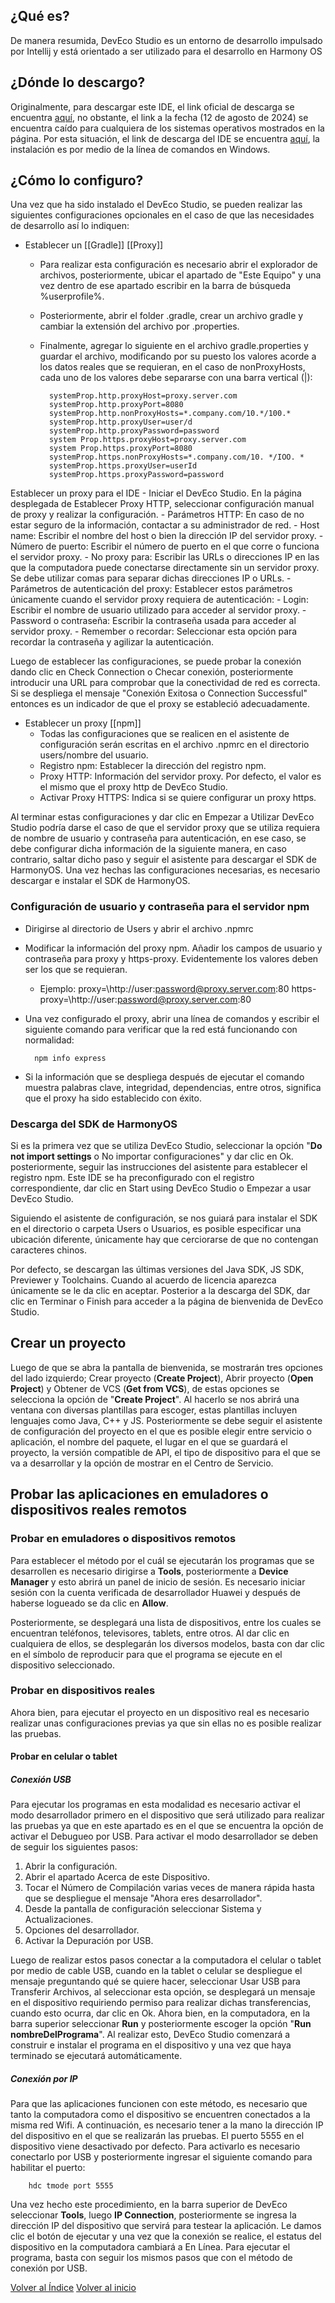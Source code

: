 
## ¿Qué es?

De manera resumida, DevEco Studio es un entorno de desarrollo impulsado por Intellij y está orientado a ser utilizado para el desarrollo en Harmony OS

## ¿Dónde lo descargo?

Originalmente, para descargar este IDE, el link oficial de descarga se encuentra [aquí](https://developer.huawei.com/consumer/cn/download/), no obstante, el link a la fecha (12 de agosto de 2024) se encuentra caído para cualquiera de los sistemas operativos mostrados en la página. Por esta situación, el link de descarga del IDE se encuentra [aquí](https://winstall.app/apps/Huawei.DevEco), la instalación es por medio de la línea de comandos en Windows.

## ¿Cómo lo configuro?

Una vez que ha sido instalado el DevEco Studio, se pueden realizar las siguientes configuraciones opcionales en el caso de que las necesidades de desarrollo así lo indiquen:

- Establecer un [[Gradle]] [[Proxy]]
	- Para realizar esta configuración es necesario abrir el explorador de archivos, posteriormente, ubicar el apartado de "Este Equipo" y una vez dentro de ese apartado escribir en la barra de búsqueda \%userprofile%.
	- Posteriormente, abrir el folder .gradle, crear un archivo gradle y cambiar la extensión del archivo por .properties.
	- Finalmente, agregar lo siguiente en el archivo gradle.properties y guardar el archivo, modificando por su puesto los valores acorde a los datos reales que se requieran, en el caso de nonProxyHosts, cada uno de los valores debe separarse con una barra vertical (|):
	
			systemProp.http.proxyHost=proxy.server.com
			systemProp.http.proxyPort=8080
			systemProp.http.nonProxyHosts=*.company.com/10.*/100.*
			systemProp.http.proxyUser=user/d
			systemProp.http.proxyPassword=password
			system Prop.https.proxyHost=proxy.server.com
			system Prop.https.proxyPort=8080
			systemProp.https.nonProxyHosts=*.company.com/10. */IOO. *
			systemProp.https.proxyUser=userId
			systemProp.https.proxyPassword=password
			
Establecer un proxy para el IDE
	- Iniciar el DevEco Studio. En la página desplegada de Establecer Proxy HTTP, seleccionar configuración manual de proxy y realizar la configuración.
	- Parámetros HTTP: En caso de no estar seguro de la información, contactar a su administrador de red.
		- Host name: Escribir el nombre del host o bien la dirección IP del servidor proxy.
		- Número de puerto: Escribir el número de puerto en el que corre o funciona el servidor proxy.
		- No proxy para: Escribir las URLs o direcciones IP en las que la computadora puede conectarse directamente sin un servidor proxy. Se debe utilizar comas para separar dichas direcciones IP o URLs.
	- Parámetros de autenticación del proxy: Establecer estos parámetros únicamente cuando el servidor proxy requiera de autenticación:
		- Login: Escribir el nombre de usuario utilizado para acceder al servidor proxy.
		- Password o contraseña: Escribir la contraseña usada para acceder al servidor proxy.
		- Remember o recordar: Seleccionar esta opción para recordar la contraseña y agilizar la autenticación.

Luego de establecer las configuraciones, se puede probar la conexión dando clic en Check Connection o Checar conexión, posteriormente introducir una URL para comprobar que la conectividad de red es correcta. Si se despliega el mensaje "Conexión Exitosa o Connection Successful" entonces es un indicador de que el proxy se estableció adecuadamente. 
	
- Establecer un proxy [[npm]]
	- Todas las configuraciones que se realicen en el asistente de configuración serán escritas en el archivo .npmrc en el directorio users/nombre del usuario.
	- Registro npm: Establecer la dirección del registro npm.
	- Proxy HTTP: Información del servidor proxy. Por defecto, el valor es el mismo que el proxy http de DevEco Studio.
	- Activar Proxy HTTPS: Indica si se quiere configurar un proxy https.

Al terminar estas configuraciones y dar clic en Empezar a Utilizar DevEco Studio podría darse el caso de que el servidor proxy que se utiliza requiera de nombre de usuario y contraseña para autenticación, en ese caso, se debe configurar dicha información de la siguiente manera, en caso contrario, saltar dicho paso y seguir el asistente para descargar el SDK de HarmonyOS.
Una vez hechas las configuraciones necesarias, es necesario descargar e instalar el SDK de HarmonyOS.

### Configuración de usuario y contraseña para el servidor npm

- Dirigirse al directorio de Users y abrir el archivo .npmrc
- Modificar la información del proxy npm. Añadir los campos de usuario y contraseña para proxy y https-proxy. Evidentemente los valores deben ser los que se requieran.
	- Ejemplo:
			proxy=\http://user:password@proxy.server.com:80
			https-proxy=\http://user:password@proxy.server.com:80
- Una vez configurado el proxy, abrir una línea de comandos y escribir el siguiente comando para verificar que la red está funcionando con normalidad:

		npm info express

- Si la información que se despliega después de ejecutar el comando muestra palabras clave, integridad, dependencias, entre otros, significa que el proxy ha sido establecido con éxito.

### Descarga del SDK de HarmonyOS

Si es la primera vez que se utiliza DevEco Studio, seleccionar la opción "**Do not import settings** o No importar configuraciones" y dar clic en Ok. posteriormente, seguir las instrucciones del asistente para establecer el registro npm. Este IDE se ha preconfigurado con el registro correspondiente, dar clic en Start using DevEco Studio o Empezar a usar DevEco Studio.

Siguiendo el asistente de configuración, se nos guiará para instalar el SDK en el directorio o carpeta Users o Usuarios, es posible especificar una ubicación diferente, únicamente hay que cerciorarse de que no contengan caracteres chinos.

Por defecto, se descargan las últimas versiones del Java SDK, JS SDK, Previewer y Toolchains. Cuando al acuerdo de licencia aparezca únicamente se le da clic en aceptar. Posterior a la descarga del SDK, dar clic en Terminar o Finish para acceder a la página de bienvenida de DevEco Studio.

## Crear un proyecto

Luego de que se abra la pantalla de bienvenida, se mostrarán tres opciones del lado izquierdo; Crear proyecto (**Create Project**), Abrir proyecto (**Open Project**) y Obtener de VCS (**Get from VCS**), de estas opciones se selecciona la opción de "**Create Project**". Al hacerlo se nos abrirá una ventana con diversas plantillas para escoger, estas plantillas incluyen lenguajes como Java, C++ y JS.
Posteriormente se debe seguir el asistente de configuración del proyecto en el que es posible elegir entre servicio o aplicación, el nombre del paquete, el lugar en el que se guardará el proyecto, la versión compatible de API, el tipo de dispositivo para el que se va a desarrollar y la opción de mostrar en el Centro de Servicio.

## Probar las aplicaciones en emuladores o dispositivos reales remotos

### Probar en emuladores o dispositivos remotos

Para establecer el método por el cuál se ejecutarán los programas que se desarrollen es necesario dirigirse a **Tools**, posteriormente a **Device Manager** y esto abrirá un panel de inicio de sesión. Es necesario iniciar sesión con la cuenta verificada de desarrollador Huawei y después de haberse logueado se da clic en **Allow**.

Posteriormente, se desplegará una lista de dispositivos, entre los cuales se encuentran teléfonos, televisores, tablets, entre otros. Al dar clic en cualquiera de ellos, se desplegarán los diversos modelos, basta con dar clic en el símbolo de reproducir para que el programa se ejecute en el dispositivo seleccionado.


### Probar en dispositivos reales


Ahora bien, para ejecutar el proyecto en un dispositivo real es necesario realizar unas configuraciones previas ya que sin ellas no es posible realizar las pruebas.


#### Probar en celular o tablet 

##### Conexión USB

Para ejecutar los programas en esta modalidad es necesario activar el modo desarrollador primero en el dispositivo que será utilizado para realizar las pruebas ya que en este apartado es en el que se encuentra la opción de activar el Debugueo por USB. Para activar el modo desarrollador se deben de seguir los siguientes pasos:

1. Abrir la configuración.
2. Abrir el apartado Acerca de este Dispositivo.
3. Tocar el Número de Compilación varias veces de manera rápida hasta que se despliegue el mensaje "Ahora eres desarrollador".
4. Desde la pantalla de configuración seleccionar Sistema y Actualizaciones.
5. Opciones del desarrollador.
6. Activar la Depuración por USB.

Luego de realizar estos pasos conectar a la computadora el celular o tablet por medio de cable USB, cuando en la tablet o celular se despliegue el mensaje preguntando qué se quiere hacer, seleccionar Usar USB para Transferir Archivos, al seleccionar esta opción, se desplegará un mensaje en el dispositivo requiriendo permiso para realizar dichas transferencias, cuando esto ocurra, dar clic en Ok. Ahora bien, en la computadora, en la barra superior seleccionar **Run** y posteriormente escoger la opción "**Run nombreDelPrograma**". Al realizar esto, DevEco Studio comenzará a construir e instalar el programa en el dispositivo y una vez que haya terminado se ejecutará automáticamente.

##### Conexión por IP

Para que las aplicaciones funcionen con este método, es necesario que tanto la computadora como el dispositivo se encuentren conectados a la misma red Wifi. A continuación, es necesario tener a la mano la dirección IP del dispositivo en el que se realizarán las pruebas.
El puerto 5555 en el dispositivo viene desactivado por defecto. Para activarlo es necesario conectarlo por USB y posteriormente ingresar el siguiente comando para habilitar el puerto:

		hdc tmode port 5555

Una vez hecho este procedimiento, en la barra superior de DevEco seleccionar **Tools**, luego **IP Connection**, posteriormente se ingresa la dirección IP del dispositivo que servirá para testear la aplicación. Le damos clic el botón de ejecutar y una vez que la conexión se realice, el estatus del dispositivo en la computadora cambiará a En Línea. Para ejecutar el programa, basta con seguir los mismos pasos que con el método de conexión por USB.

[Volver al Índice](<Acerca de Harmony OS>)
[Volver al inicio](<Bitácora de Proyecto>)
